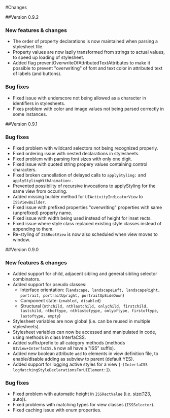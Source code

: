 #Changes


##Version 0.9.2

### New features & changes
* The order of property declarations is now maintained when parsing a stylesheet file.
* Property values are now lazily transformed from strings to actual values, to speed up loading of stylesheet.
* Added flag preventOverwriteOfAttributedTextAttributes to make it possible to prevent "overwriting" of font and text color in attributed text of labels (and buttons).

### Bug fixes
* Fixed issue with underscore not being allowed as a character in identifiers in stylesheets.
* Fixes problem with color and image values not being parsed correctly in some instances.



##Version 0.9.1

### Bug fixes

* Fixed problem with wildcard selectors not being recognized properly.
* Fixed ordering issue with nested declarations in stylesheets.
* Fixed problem with parsing font sizes with only one digit.
* Fixed issue with quoted string propery values containing control characters.
* Fixed broken cancellation of delayed calls to `applyStyling:` and `applyStylingWithAnimation:`.
* Prevented possibility of recursive invocations to applyStyling for the same view from occuring.
* Added missing builder method for `UIActivityIndicatorView` to `ISSViewBuilder`.
* Fixed issue with prefixed properties "overwriting" properties with same (unprefixed) property name.
* Fixed issue with width being used instead of height for inset rects.
* Fixed issue where style class replaced existing style classes instead of appending to them.
* Re-styling of `ISSRootView` is now also scheduled when view moves to window.



##Version 0.9.0

### New features & changes
* Added support for child, adjacent sibling and general sibling selector combinators.
* Added support for pseudo classes:
	* Interface orientation: (`landscape, landscapeLeft, landscapeRight, portrait, portraitUpright, portraitUpSideDown`)
	* Component state: (`enabled, disabled`)
	* Structural (`nthchild, nthlastchild, onlychild, firstchild, lastchild, nthoftype, nthlastofyype, onlyoftype, firstoftype, lastoftype, empty`)
* Stylesheet variables are now global (i.e. can be reused in multiple stylesheets).
* Stylesheet variables can now be accessed and manipulated in code, using methods in class InterfaCSS.
* Added suffix/prefix to all category methods (methods `UIView+InterfaCSS.h` now all have a "ISS" suffix).
* Added new boolean attribute `add` to elements in view definition file, to enable/disable adding as subview to parent (default YES).
* Added support for logging active styles for a view (`-[InterfaCSS logMatchingStyleDeclarationsForUIElement:]`).


### Bug fixes

* Fixed problem with automatic height in `ISSRectValue` (i.e. size(123, auto)).
* Fixed problems with matching types for view classes (`ISSSelector`).
* Fixed caching issue with enum properties.
